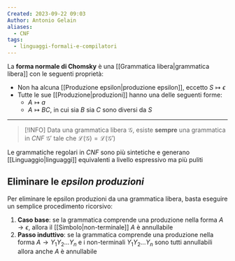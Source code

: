 ```yaml
---
Created: 2023-09-22 09:03
Author: Antonio Gelain
aliases:
  - CNF
tags:
  - linguaggi-formali-e-compilatori
---
```


La **forma normale di Chomsky** è una [[Grammatica libera|grammatica libera]] con le seguenti proprietà:
- Non ha alcuna [[Produzione epsilon|produzione epsilon]], eccetto $S \mapsto \epsilon$
- Tutte le sue [[Produzione|produzioni]] hanno una delle seguenti forme:
    - $A \mapsto a$
    - $A \mapsto BC$, in cui sia $B$ sia $C$ sono diversi da $S$

---

> [!INFO] Data una grammatica libera $\mathcal{G}$, esiste **sempre** una grammatica in *CNF* $\mathcal{G}'$ tale che $\mathcal{L(G) = L(G')}$

Le grammatiche regolari in *CNF* sono più sintetiche e generano [[Linguaggio|linguaggi]] equivalenti a livello espressivo ma più puliti

## Eliminare le *epsilon produzioni*

Per eliminare le epsilon produzioni da una grammatica libera, basta eseguire un semplice procedimento ricorsivo:
1. **Caso base**: se la grammatica comprende una produzione nella forma $A \rightarrow \epsilon$, allora il [[Simbolo|non-terminale]] $A$ è annullabile
2. **Passo induttivo**: se la grammatica comprende una produzione nella forma $A \rightarrow Y_{1}Y_{2}...Y_{n}$ e i non-terminali $Y_{1}Y_{2}...Y_{n}$ sono tutti annullabili allora anche $A$ è annullabile